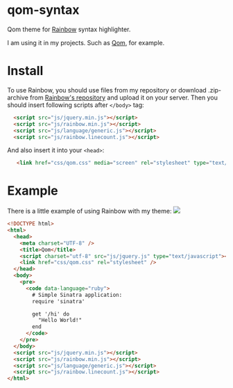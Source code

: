 qom-syntax
====================

Qom theme for [Rainbow](http://craig.is/making/rainbows) syntax highlighter.

I am using it in my projects. Such as [Qom](https://github.com/rozzy/Qom), for example.

# Install
To use Rainbow, you should use files from my repository or download .zip-archive from [Rainbow's repository](https://github.com/ccampbell/rainbow) and upload it on your server.
Then you should insert following scripts after `</body>` tag:
```html
  <script src="js/jquery.min.js"></script>
  <script src="js/rainbow.min.js"></script>
  <script src="js/language/generic.js"></script>
  <script src="js/rainbow.linecount.js"></script>
```

And also insert it into your `<head>`:
```html
   <link href="css/qom.css" media="screen" rel="stylesheet" type="text/css" />
```

# Example
There is a little example of using Rainbow with my theme:
![](http://db.tt/xzQDvUxj)
```html 
<!DOCTYPE html>
<html>
  <head>
    <meta charset="UTF-8" />
    <title>Qom</title>
    <script charset="utf-8" src="js/jquery.js" type="text/javascript"></script>
    <link href="css/qom.css" rel="stylesheet" />
  </head>
  <body>
    <pre>
      <code data-language="ruby">
        # Simple Sinatra application:
        require 'sinatra'

        get '/hi' do
          "Hello World!"
        end
      </code>
    </pre>
  </body>
  <script src="js/jquery.min.js"></script>
  <script src="js/rainbow.min.js"></script>
  <script src="js/language/generic.js"></script>
  <script src="js/rainbow.linecount.js"></script>
</html>
  
```
